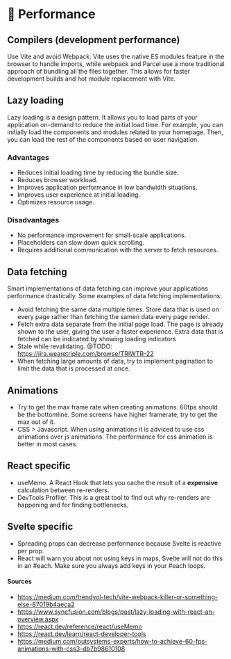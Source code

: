# 🏃 Performance

## Compilers (development performance)

Use Vite and avoid Webpack. Vite uses the native ES modules feature in the browser to handle imports, while webpack and Parcel use a more traditional approach of bundling all the files together. This allows for faster development builds and hot module replacement with Vite.

## Lazy loading

Lazy loading is a design pattern. It allows you to load parts of your application on-demand to reduce the initial load time. For example, you can initially load the components and modules related to your homepage. Then, you can load the rest of the components based on user navigation.

### Advantages

- Reduces initial loading time by reducing the bundle size.
- Reduces browser workload.
- Improves application performance in low bandwidth situations.
- Improves user experience at initial loading.
- Optimizes resource usage.

### Disadvantages

- No performance improvement for small-scale applications.
- Placeholders can slow down quick scrolling.
- Requires additional communication with the server to fetch resources.

## Data fetching

Smart implementations of data fetching can improve your applications performance drastically. Some examples of data fetching implementations:

- Avoid fetching the same data multiple times. Store data that is used on every page rather than fetching the samen data every page render.
- Fetch extra data separate from the initial page load. The page is already shown to the user, giving the user a faster experience. Extra data that is fetched can be indicated by showing loading indicators
- Stale while revalidating. @TODO: https://jira.wearetriple.com/browse/TRIWTR-22
- When fetching large amounts of data, try to implement pagination to limit the data that is processed at once.

## Animations
- Try to get the max frame rate when creating animations. 60fps should be the bottomline. Some screens have higher framerate, try to get the max out of it.
- CSS > Javascript. When using animations it is adviced to use css animations over js animations. The performance for css animation is better in most cases.

## React specific
- useMemo. A React Hook that lets you cache the result of a <b>expensive</b> calculation between re-renders.
- DevTools Profiler. This is a great tool to find out why re-renders are happening and for finding bottlenecks.

## Svelte specific
- Spreading props can decrease performance because Svelte is reactive per prop.
- React will warn you about not using keys in maps, Svelte will not do this in an #each. Make sure you always add keys in your #each loops.

#### Sources

- https://medium.com/trendyol-tech/vite-webpack-killer-or-something-else-87019b4aeca2
- https://www.syncfusion.com/blogs/post/lazy-loading-with-react-an-overview.aspx
- https://react.dev/reference/react/useMemo
- https://react.dev/learn/react-developer-tools
- https://medium.com/outsystems-experts/how-to-achieve-60-fps-animations-with-css3-db7b98610108
